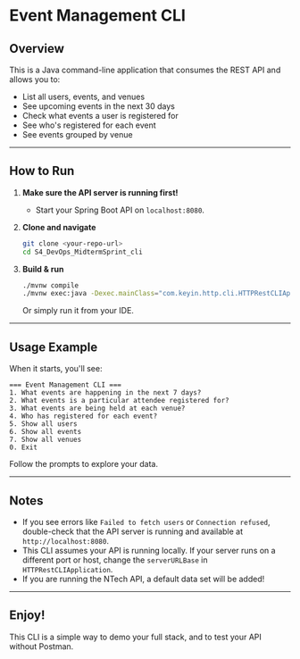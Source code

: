 # Event Management CLI

## Overview

This is a Java command-line application that consumes the REST API and allows you to:

- List all users, events, and venues
- See upcoming events in the next 30 days
- Check what events a user is registered for
- See who's registered for each event
- See events grouped by venue

---

## How to Run

1. **Make sure the API server is running first!**

   - Start your Spring Boot API on `localhost:8080`.

2. **Clone and navigate**

   ```bash
   git clone <your-repo-url>
   cd S4_DevOps_MidtermSprint_cli
   ```

3. **Build & run**
   ```bash
   ./mvnw compile
   ./mvnw exec:java -Dexec.mainClass="com.keyin.http.cli.HTTPRestCLIApplication"
   ```
   Or simply run it from your IDE.

---

## Usage Example

When it starts, you'll see:

```
=== Event Management CLI ===
1. What events are happening in the next 7 days?
2. What events is a particular attendee registered for?
3. What events are being held at each venue?
4. Who has registered for each event?
5. Show all users
6. Show all events
7. Show all venues
0. Exit
```

Follow the prompts to explore your data.

---

## Notes

- If you see errors like `Failed to fetch users` or `Connection refused`, double-check that the API server is running and available at `http://localhost:8080`.
- This CLI assumes your API is running locally. If your server runs on a different port or host, change the `serverURLBase` in `HTTPRestCLIApplication`.
- If you are running the NTech API, a default data set will be added!

---

## Enjoy!

This CLI is a simple way to demo your full stack, and to test your API without Postman.
